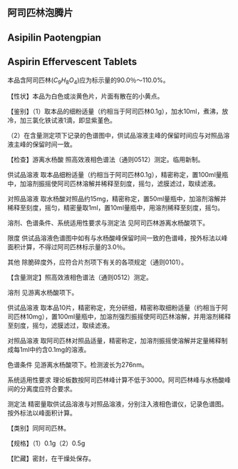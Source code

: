 ## 阿司匹林泡腾片

## Asipilin Paotengpian

## Aspirin Effervescent Tablets

本品含阿司匹林$(C_{9}H_{8}O_{4})$应为标示量的90.0％～110.0%。

【性状】本品为白色或淡黄色片，片面有散在的小黄点。

【鉴别】（1）取本品的细粉适量（约相当于阿司匹林0.1g），加水10ml，煮沸，放冷，加三氯化铁试液1滴，即显紫堇色。

（2）在含量测定项下记录的色谱图中，供试品溶液主峰的保留时间应与对照品溶液主峰的保留时间一致。

【检查】游离水杨酸 照高效液相色谱法（通则0512）测定。临用新制。

供试品溶液 取本品细粉适量（约相当于阿司匹林0.1g），精密称定，置100ml量瓶中，加溶剂振摇使阿司匹林溶解并稀释至刻度，摇匀，滤膜滤过，取续滤液。

对照品溶液 取水杨酸对照品约15mg，精密称定，置50ml量瓶中，加溶剂溶解并稀释至刻度，摇匀，精密量取1ml，置10ml量瓶中，用溶剂稀释至刻度，摇匀。

溶剂、色谱条件、系统适用性要求与测定法 见阿司匹林游离水杨酸项下。

限度 供试品溶液色谱图中如有与水杨酸峰保留时间一致的色谱峰，按外标法以峰面积计算，不得过阿司匹林标示量的3.0％。

其他 除脆碎度外，应符合片剂项下有关的各项规定（通则0101）。

【含量测定】照高效液相色谱法（通则0512）测定。

溶剂 见游离水杨酸项下。

供试品溶液 取本品10片，精密称定，充分研细，精密称取细粉适量（约相当于阿司匹林10mg），置100ml量瓶中，加溶剂强烈振摇使阿司匹林溶解，并用溶剂稀释至刻度，摇匀，滤膜滤过，取续滤液。

对照品溶液 取阿司匹林对照品适量，精密称定，加溶剂振摇使溶解并定量稀释制成每1ml中约含0.1mg的溶液。

色谱条件 见游离水杨酸项下。检测波长为276nm。

系统适用性要求 理论板数按阿司匹林峰计算不低于3000。阿司匹林峰与水杨酸峰间的分离度应符合要求。

测定法 精密量取供试品溶液与对照品溶液，分别注入液相色谱仪，记录色谱图。按外标法以峰面积计算。

【类别】同阿司匹林。

【规格】（1）0.1g（2）0.5g

【贮藏】密封，在干燥处保存。